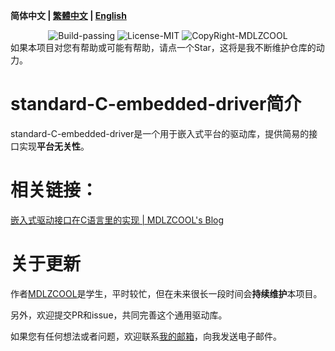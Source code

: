 **简体中文 | [繁體中文](./README_zh-tw.md) | [English](./README_en-us.md)**

<div align="center">
  <img src="https://img.shields.io/badge/Build-passing-%2396C40F" alt="Build-passing"/>
  <img src="https://img.shields.io/badge/License-MIT-%2396C40F" alt="License-MIT"/>
  <img src="https://img.shields.io/badge/CopyRight-MDLZCOOL-%2396C40F" alt="CopyRight-MDLZCOOL"/>
</div>
如果本项目对您有帮助或可能有帮助，请点一个Star，这将是我不断维护仓库的动力。

# standard-C-embedded-driver简介

standard-C-embedded-driver是一个用于嵌入式平台的驱动库，提供简易的接口实现**平台无关性**。

# 相关链接：

[嵌入式驱动接口在C语言里的实现 | MDLZCOOL's Blog](https://mdlzcool.github.io/post/cdb42980.html)

# 关于更新

作者[MDLZCOOL](https://github.com/MDLZCOOL/)是学生，平时较忙，但在未来很长一段时间会**持续维护**本项目。

另外，欢迎提交PR和issue，共同完善这个通用驱动库。

如果您有任何想法或者问题，欢迎联系[我的邮箱](mdlzcool@foxmail.com)，向我发送电子邮件。
